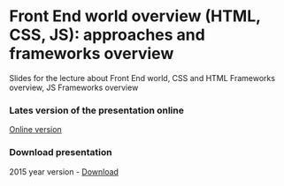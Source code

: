 # Front End world overview (HTML, CSS, JS): approaches and frameworks overview
Slides for the lecture about Front End world, CSS and HTML Frameworks overview, JS Frameworks overview

### Lates version of the presentation online

<a href="http://epam-front-end-school-lectures.github.io/frontend-overview/index.html">Online version</a>

### Download presentation
2015 year version - <a href="https://github.com/epam-front-end-school-lectures/frontend-overview/archive/gh-pages.zip">Download</a>